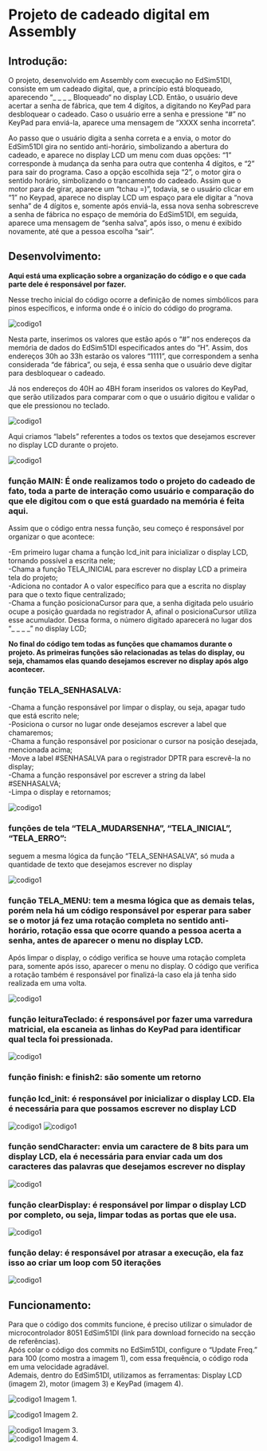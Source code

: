 # Projeto de cadeado digital em Assembly

## Introdução: 
O projeto, desenvolvido em Assembly com execução no EdSim51DI, consiste em um cadeado digital, que, a princípio está bloqueado, aparecendo “_ _ _ _ Bloqueado“ no display LCD. Então, o usuário deve acertar a senha de fábrica, que tem 4 dígitos, a digitando no KeyPad para desbloquear o cadeado. Caso o usuário erre a senha e pressione  “#”  no KeyPad para enviá-la, aparece uma mensagem de “XXXX senha incorreta”.

Ao passo que o usuário digita a senha correta e a envia, o motor do EdSim51DI gira no sentido anti-horário, simbolizando a abertura do cadeado, e aparece no display LCD um menu com duas opções: “1” corresponde à mudança da senha para outra que contenha 4 dígitos, e “2” para sair do programa. Caso a opção escolhida seja “2”, o motor gira o sentido horário, simbolizando o trancamento do cadeado. Assim que o motor para de girar, aparece um “tchau =)”, todavia, se o usuário clicar em “1” no Keypad, aparece no display LCD um espaço para ele digitar a “nova senha” de 4 dígitos e, somente após enviá-la, essa nova senha sobrescreve a senha de fábrica no espaço de memória do EdSim51DI, em seguida, aparece uma mensagem de “senha salva”, após isso, o menu é exibido novamente, até que a pessoa escolha “sair”.

## Desenvolvimento:
**Aqui está uma explicação sobre a organização do código e o que cada parte dele é responsável por fazer.**

Nesse trecho inicial do código ocorre a definição de nomes simbólicos para pinos específicos, e informa onde é o início do código do programa.

![codigo1](./imagensReadMe/c1.png)

Nesta parte, inserimos os valores que estão após o “#” nos endereços da memória de dados do EdSim51DI especificados antes do “H”. Assim, dos endereços 30h ao 33h estarão os valores “1111”, que correspondem a senha considerada “de fábrica”, ou seja, é essa senha que o usuário deve digitar para desbloquear o cadeado. 

Já nos endereços do 40H ao 4BH foram inseridos os valores do KeyPad, que serão utilizados para comparar com o que o usuário digitou e validar o que ele pressionou no teclado.

![codigo1](./imagensReadMe/c2.png)

Aqui criamos “labels” referentes a todos os textos que desejamos escrever no display LCD durante o projeto.

![codigo1](./imagensReadMe/c3.png)

### função MAIN: **É onde realizamos todo o projeto do cadeado de fato, toda a parte de interação como usuário e comparação do que ele digitou com o que está guardado na memória é feita aqui.**

Assim que o código entra nessa função, seu começo é responsável por organizar o que acontece:

-Em primeiro lugar chama a função lcd_init para inicializar o display LCD, tornando possível a escrita nele; <br>
-Chama a função TELA_INICIAL para escrever no display LCD a primeira tela do projeto; <br>
-Adiciona no contador A o valor específico para que a escrita no display para que o texto fique centralizado; <br>
-Chama a função posicionaCursor para que, a senha digitada pelo usuário ocupe a posição guardada no registrador A, afinal o posicionaCursor utiliza esse acumulador. Dessa forma, o número digitado aparecerá no lugar dos “_ _ _ _” no display LCD;

**No final do código tem todas as funções que chamamos durante o projeto. As primeiras funções são relacionadas as telas do display, ou seja, chamamos elas quando desejamos escrever no display após algo acontecer.**

### função TELA_SENHASALVA: 

-Chama a função responsável por limpar o display, ou seja, apagar tudo que está escrito nele; <br>
-Posiciona o cursor no lugar onde desejamos escrever a label que chamaremos; <br>
-Chama a função responsável por posicionar o cursor na posição desejada, mencionada acima; <br>
-Move a label #SENHASALVA para o registrador DPTR para escrevê-la no display; <br>
-Chama a função responsável por escrever a string da label #SENHASALVA; <br>
-Limpa o display e retornamos; <br>

![codigo1](./imagensReadMe/c5.png)

### funções de tela “TELA_MUDARSENHA”, “TELA_INICIAL”, “TELA_ERRO”: 

seguem a mesma lógica da função “TELA_SENHASALVA”, só muda a quantidade de texto que desejamos escrever no display

![codigo1](./imagensReadMe/c6.png)

### função TELA_MENU: **tem a mesma lógica que as demais telas, porém nela há um código responsável por esperar para saber se o motor já fez uma rotação completa no sentido anti-horário, rotação essa que ocorre quando a pessoa acerta a senha, antes de aparecer o menu no display LCD.**

Após limpar o display, o código verifica se houve uma rotação completa para, somente após isso, aparecer o menu no display. O código que verifica a rotação também é responsável por finalizá-la caso ela já tenha sido realizada em uma volta.

![codigo1](./imagensReadMe/c7.png)

### função leituraTeclado: **é responsável por fazer uma varredura matricial, ela escaneia as linhas do KeyPad para identificar qual tecla foi pressionada.**

![codigo1](./imagensReadMe/c8.png)

### função finish: e finish2: **são somente um retorno**


### função lcd_init: é responsável por inicializar o display LCD. Ela é necessária para que possamos escrever no display LCD 

![codigo1](./imagensReadMe/c11.png)
![codigo1](./imagensReadMe/c12.png)

### função sendCharacter: envia um caractere de 8 bits para um display LCD, ela é necessária para enviar cada um dos caracteres das palavras que desejamos escrever no display 

![codigo1](./imagensReadMe/c13.png)

### função clearDisplay: é responsável por limpar o display LCD por completo, ou seja, limpar todas as portas que ele usa.

![codigo1](./imagensReadMe/c14.png)

### função delay: é responsável por atrasar a execução, ela faz isso ao criar um loop com 50 iterações 

![codigo1](./imagensReadMe/c15.png)

## Funcionamento:
Para que o código dos commits funcione, é preciso utilizar o simulador de microcontrolador  8051 EdSim51DI (link para download fornecido na secção de referências). <br>
Após colar o código dos commits no EdSim51DI, configure o “Update Freq.” para 100 (como mostra a imagem 1), com essa frequência, o código roda em uma velocidade agradável. <br>
Ademais, dentro do EdSim51DI, utilizamos as ferramentas: Display LCD (imagem 2), motor (imagem 3) e KeyPad (imagem 4). <br>

![codigo1](./imagensReadMe/img1.png) Imagem 1. <br>

![codigo1](./imagensReadMe/img2.png) Imagem 2. <br>

![codigo1](./imagensReadMe/img3.png) Imagem 3. <br>
![codigo1](./imagensReadMe/img4.png) Imagem 4. <br>

